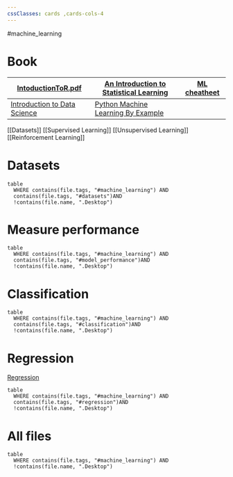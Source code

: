 ```yaml
---
cssClasses: cards ,cards-cols-4
---
```

#machine_learning 

# Book
| [IntoductionToR.pdf](../assets/IntoductionToR_1673964162028_0.pdf) | [An Introduction to Statistical  Learning](https://hastie.su.domains/ISLR2/ISLRv2_website.pdf) | [ML cheatheet](https://ml-cheatsheet.readthedocs.io/en/latest/classification_algos.html) |
| ------------------------------------------------------------------ | --------------------------------------------------------------------- | ---------------------------------------------------------------------------------------- |
| [Introduction to Data Science](https://scientistcafe.com/ids/index.html#preface)                                                                    |                             [Python Machine Learning By Example](../assets/pythonmachinelearningbyexample-1.pdf)                                          |                                                                                          |

[[Datasets]]
[[Supervised Learning]]
[[Unsupervised Learning]]
[[Reinforcement Learning]]
# Datasets
```dataview
table  
  WHERE contains(file.tags, "#machine_learning") AND
  contains(file.tags, "#datasets")AND
  !contains(file.name, ".Desktop") 
  ```
# Measure performance 
```dataview
table  
  WHERE contains(file.tags, "#machine_learning") AND
  contains(file.tags, "#model_performance")AND
  !contains(file.name, ".Desktop") 
  ```
# Classification
```dataview
table  
  WHERE contains(file.tags, "#machine_learning") AND
  contains(file.tags, "#classification")AND
  !contains(file.name, ".Desktop") 
  ```
# Regression
[Regression](Regression.md)

```dataview
table  
  WHERE contains(file.tags, "#machine_learning") AND
  contains(file.tags, "#regression")AND
  !contains(file.name, ".Desktop") 
  ```
# All files
```dataview
table  
  WHERE contains(file.tags, "#machine_learning") AND
  !contains(file.name, ".Desktop") 
  ```
  